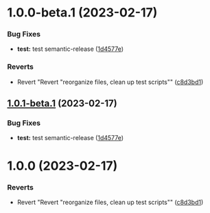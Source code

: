 # 1.0.0-beta.1 (2023-02-17)


### Bug Fixes

* **test:** test semantic-release ([1d4577e](https://github.kyndryl.net/kyndryl-design-system/web-components/commit/1d4577e0f521d891b091b7d6fbbe04f039a3bc0b))


### Reverts

* Revert "Revert "reorganize files, clean up test scripts"" ([c8d3bd1](https://github.kyndryl.net/kyndryl-design-system/web-components/commit/c8d3bd1449ec6c87e9a7fd1590f0a8d241cfc1f2))

## [1.0.1-beta.1](https://github.kyndryl.net/kyndryl-design-system/web-components/compare/v1.0.0...v1.0.1-beta.1) (2023-02-17)


### Bug Fixes

* **test:** test semantic-release ([1d4577e](https://github.kyndryl.net/kyndryl-design-system/web-components/commit/1d4577e0f521d891b091b7d6fbbe04f039a3bc0b))

# 1.0.0 (2023-02-17)


### Reverts

* Revert "Revert "reorganize files, clean up test scripts"" ([c8d3bd1](https://github.kyndryl.net/kyndryl-design-system/web-components/commit/c8d3bd1449ec6c87e9a7fd1590f0a8d241cfc1f2))
